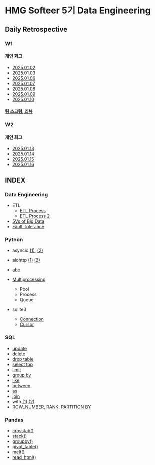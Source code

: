 # HMG Softeer 5기 Data Engineering

## Daily Retrospective

### W1
#### 개인 회고
* [2025.01.02](https://github.com/minjacho42/HMG_5th/blob/master/DailyRetrospective/w1/25_01_02.md)
* [2025.01.03](https://github.com/minjacho42/HMG_5th/blob/master/DailyRetrospective/w1/25_01_03.md)
* [2025.01.06](https://github.com/minjacho42/HMG_5th/blob/master/DailyRetrospective/w1/25_01_06.md)
* [2025.01.07](https://github.com/minjacho42/HMG_5th/blob/master/DailyRetrospective/w1/25_01_07.md)
* [2025.01.08](https://github.com/minjacho42/HMG_5th/blob/master/DailyRetrospective/w1/25_01_08.md)
* [2025.01.09](https://github.com/minjacho42/HMG_5th/blob/master/DailyRetrospective/w1/25_01_09.md)
* [2025.01.10](https://github.com/minjacho42/HMG_5th/blob/master/DailyRetrospective/w1/25_01_10.md)
#### [팀 스크럼, 리뷰](https://valiant-gerbera-c26.notion.site/HMG-DE-5-1-1776c39e2d3d806fa6ded64dafa9c803?pvs=74)

### W2
#### 개인 회고
* [2025.01.13](https://github.com/minjacho42/HMG_5th/blob/master/DailyRetrospective/w2/25_01_13.md)
* [2025.01.14](https://github.com/minjacho42/HMG_5th/blob/master/DailyRetrospective/w2/25_01_14.md)
* [2025.01.15](https://github.com/minjacho42/HMG_5th/blob/master/DailyRetrospective/w2/25_01_15.md)
* [2025.01.16](https://github.com/minjacho42/HMG_5th/blob/master/DailyRetrospective/w2/25_01_16.md)

## INDEX

### Data Engineering
* ETL
  * [ETL Process](https://github.com/minjacho42/HMG_5th/blob/master/DailyRetrospective/w1/25_01_06.md)
  * [ETL Process 2](https://github.com/minjacho42/HMG_5th/blob/master/DailyRetrospective/w1/25_01_09.md)
* [5Vs of Big Data](https://github.com/minjacho42/HMG_5th/blob/master/DailyRetrospective/w2/25_01_13.md)
* [Fault Tolerance](https://github.com/minjacho42/HMG_5th/blob/master/DailyRetrospective/w2/25_01_13.md)

### Python

* asyncio [(1)](https://github.com/minjacho42/HMG_5th/blob/master/DailyRetrospective/w1/25_01_09.md), [(2)](https://github.com/minjacho42/HMG_5th/blob/master/DailyRetrospective/w1/25_01_10.md)
* aiohttp [(1)](https://github.com/minjacho42/HMG_5th/blob/master/DailyRetrospective/w1/25_01_09.md) [(2)](https://github.com/minjacho42/HMG_5th/blob/master/DailyRetrospective/w1/25_01_10.md)
* [abc](https://github.com/minjacho42/HMG_5th/blob/master/DailyRetrospective/w1/25_01_10.md)
* [Multiprocessing](https://github.com/minjacho42/HMG_5th/blob/master/DailyRetrospective/w2/25_01_13.md)
  * Pool
  * Process
  * Queue

* sqlite3
  * [Connection](https://github.com/minjacho42/HMG_5th/blob/master/DailyRetrospective/w1/25_01_03.md)
  * [Cursor](https://github.com/minjacho42/HMG_5th/blob/master/DailyRetrospective/w1/25_01_03.md)

### SQL
* [update](https://github.com/minjacho42/HMG_5th/blob/master/DailyRetrospective/w1/25_01_06.md)
* [delete](https://github.com/minjacho42/HMG_5th/blob/master/DailyRetrospective/w1/25_01_06.md)
* [drop table](https://github.com/minjacho42/HMG_5th/blob/master/DailyRetrospective/w1/25_01_06.md)
* [select top](https://github.com/minjacho42/HMG_5th/blob/master/DailyRetrospective/w1/25_01_06.md)
* [limit](https://github.com/minjacho42/HMG_5th/blob/master/DailyRetrospective/w1/25_01_06.md)
* [group by](https://github.com/minjacho42/HMG_5th/blob/master/DailyRetrospective/w1/25_01_06.md)
* [like](https://github.com/minjacho42/HMG_5th/blob/master/DailyRetrospective/w1/25_01_06.md)
* [between](https://github.com/minjacho42/HMG_5th/blob/master/DailyRetrospective/w1/25_01_06.md)
* [as](https://github.com/minjacho42/HMG_5th/blob/master/DailyRetrospective/w1/25_01_06.md)
* [join](https://github.com/minjacho42/HMG_5th/blob/master/DailyRetrospective/w1/25_01_06.md)
* with [(1)](https://github.com/minjacho42/HMG_5th/blob/master/DailyRetrospective/w1/25_01_07.md) [(2)](https://github.com/minjacho42/HMG_5th/blob/master/DailyRetrospective/w1/25_01_08.md)
* [ROW_NUMBER, RANK, PARTITION BY](https://github.com/minjacho42/HMG_5th/blob/master/DailyRetrospective/w1/25_01_08.md)

### Pandas
* [crosstab()](https://github.com/minjacho42/HMG_5th/blob/master/DailyRetrospective/w1/25_01_03.md)
* [stack()](https://github.com/minjacho42/HMG_5th/blob/master/DailyRetrospective/w1/25_01_03.md)
* [groupby()](https://github.com/minjacho42/HMG_5th/blob/master/DailyRetrospective/w1/25_01_03.md)
* [pivot_table()](https://github.com/minjacho42/HMG_5th/blob/master/DailyRetrospective/w1/25_01_03.md)
* [melt()](https://github.com/minjacho42/HMG_5th/blob/master/DailyRetrospective/w1/25_01_08.md)
* [read_html()](https://github.com/minjacho42/HMG_5th/blob/master/DailyRetrospective/w1/25_01_08.md)
